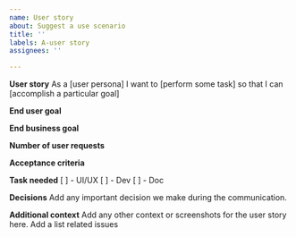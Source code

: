 ```yaml
---
name: User story
about: Suggest a use scenario
title: ''
labels: A-user story
assignees: ''

---
```


**User story**
As a [user persona] I want to [perform some task] so that I can [accomplish a particular goal]

<!-- EXAMPLE:
As a designer, I want to save a copy of my mapboards so I can see which areas have been worked on from previous sessions for projects that require stitching together multiple map extents.
-->

**End user goal**


**End business goal**


**Number of user requests**


**Acceptance criteria**


**Task needed**
[ ] - UI/UX
[ ] - Dev
[ ] - Doc

**Decisions**
Add any important decision we make during the communication.

**Additional context**
Add any other context or screenshots for the user story here.
Add a list related issues

